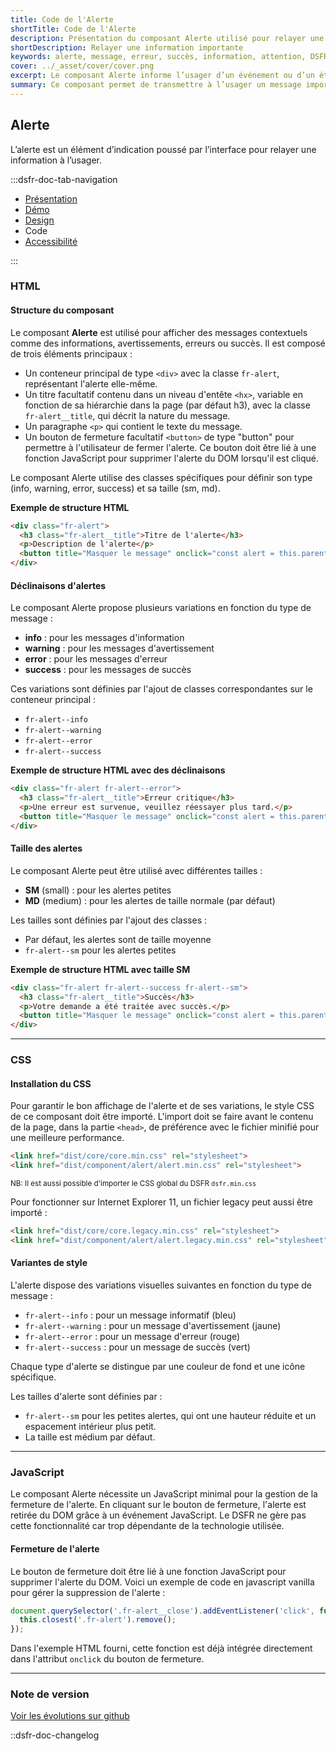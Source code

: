 ```yaml
---
title: Code de l'Alerte
shortTitle: Code de l'Alerte
description: Présentation du composant Alerte utilisé pour relayer une information importante à l’usager de façon contextuelle sans interrompre sa navigation.
shortDescription: Relayer une information importante
keywords: alerte, message, erreur, succès, information, attention, DSFR, accessibilité, interface
cover: ../_asset/cover/cover.png
excerpt: Le composant Alerte informe l’usager d’un événement ou d’un état du système, comme une erreur, une confirmation ou une information complémentaire, de manière non bloquante.
summary: Ce composant permet de transmettre à l’usager un message important en lien avec une action ou un état du système, sans interrompre sa tâche. Il est utilisé dans des contextes variés, comme un formulaire ou un événement technique. Il propose plusieurs variations (succès, erreur, information, attention), deux tailles, et des règles éditoriales strictes pour garantir une communication claire, courtoise et accessible.
---
```


## Alerte

L’alerte est un élément d’indication poussé par l’interface pour relayer une information à l’usager.

:::dsfr-doc-tab-navigation

- [Présentation](../index.md)
- [Démo](../demo/index.md)
- [Design](../design/index.md)
- Code
- [Accessibilité](../accessibility/index.md)

:::

### HTML

#### Structure du composant

Le composant **Alerte** est utilisé pour afficher des messages contextuels comme des informations, avertissements, erreurs ou succès. Il est composé de trois éléments principaux :

- Un conteneur principal de type `<div>` avec la classe `fr-alert`, représentant l'alerte elle-même.
- Un titre facultatif contenu dans un niveau d'entête `<hx>`, variable en fonction de sa hiérarchie dans la page (par défaut h3), avec la classe `fr-alert__title`, qui décrit la nature du message.
- Un paragraphe `<p>` qui contient le texte du message.
- Un bouton de fermeture facultatif `<button>` de type "button" pour permettre à l'utilisateur de fermer l'alerte. Ce bouton doit être lié à une fonction JavaScript pour supprimer l'alerte du DOM lorsqu'il est cliqué.

Le composant Alerte utilise des classes spécifiques pour définir son type (info, warning, error, success) et sa taille (sm, md).

**Exemple de structure HTML**

```HTML
<div class="fr-alert">
  <h3 class="fr-alert__title">Titre de l'alerte</h3>
  <p>Description de l'alerte</p>
  <button title="Masquer le message" onclick="const alert = this.parentNode; alert.parentNode.removeChild(alert)" type="button" class="fr-btn--close fr-btn">Masquer le message</button>
</div>
```

#### Déclinaisons d'alertes

Le composant Alerte propose plusieurs variations en fonction du type de message :

- **info** : pour les messages d'information
- **warning** : pour les messages d'avertissement
- **error** : pour les messages d'erreur
- **success** : pour les messages de succès

Ces variations sont définies par l'ajout de classes correspondantes sur le conteneur principal :

- `fr-alert--info`
- `fr-alert--warning`
- `fr-alert--error`
- `fr-alert--success`

**Exemple de structure HTML avec des déclinaisons**

```HTML
<div class="fr-alert fr-alert--error">
  <h3 class="fr-alert__title">Erreur critique</h3>
  <p>Une erreur est survenue, veuillez réessayer plus tard.</p>
  <button title="Masquer le message" onclick="const alert = this.parentNode; alert.parentNode.removeChild(alert)" type="button" class="fr-btn--close fr-btn">Masquer le message</button>
</div>
```

#### Taille des alertes

Le composant Alerte peut être utilisé avec différentes tailles :

- **SM** (small) : pour les alertes petites
- **MD** (medium) : pour les alertes de taille normale (par défaut)

Les tailles sont définies par l'ajout des classes :

- Par défaut, les alertes sont de taille moyenne
- `fr-alert--sm` pour les alertes petites

**Exemple de structure HTML avec taille SM**

```HTML
<div class="fr-alert fr-alert--success fr-alert--sm">
  <h3 class="fr-alert__title">Succès</h3>
  <p>Votre demande a été traitée avec succès.</p>
  <button title="Masquer le message" onclick="const alert = this.parentNode; alert.parentNode.removeChild(alert)" type="button" class="fr-btn--close fr-btn">Masquer le message</button>
</div>
```

---

### CSS

#### Installation du CSS

Pour garantir le bon affichage de l'alerte et de ses variations, le style CSS de ce composant doit être importé. L'import doit se faire avant le contenu de la page, dans la partie `<head>`, de préférence avec le fichier minifié pour une meilleure performance.

```HTML
<link href="dist/core/core.min.css" rel="stylesheet">
<link href="dist/component/alert/alert.min.css" rel="stylesheet">
```

<small>NB: Il est aussi possible d'importer le CSS global du DSFR `dsfr.min.css`</small>

Pour fonctionner sur Internet Explorer 11, un fichier legacy peut aussi être importé :

```HTML
<link href="dist/core/core.legacy.min.css" rel="stylesheet">
<link href="dist/component/alert/alert.legacy.min.css" rel="stylesheet">
```

#### Variantes de style

L'alerte dispose des variations visuelles suivantes en fonction du type de message :

- `fr-alert--info` : pour un message informatif (bleu)
- `fr-alert--warning` : pour un message d'avertissement (jaune)
- `fr-alert--error` : pour un message d'erreur (rouge)
- `fr-alert--success` : pour un message de succès (vert)

Chaque type d'alerte se distingue par une couleur de fond et une icône spécifique.

Les tailles d'alerte sont définies par :

- `fr-alert--sm` pour les petites alertes, qui ont une hauteur réduite et un espacement intérieur plus petit.
- La taille est médium par défaut.

---

### JavaScript

Le composant Alerte nécessite un JavaScript minimal pour la gestion de la fermeture de l'alerte. En cliquant sur le bouton de fermeture, l'alerte est retirée du DOM grâce à un événement JavaScript. Le DSFR ne gère pas cette fonctionnalité car trop dépendante de la technologie utilisée.

#### Fermeture de l'alerte

Le bouton de fermeture doit être lié à une fonction JavaScript pour supprimer l'alerte du DOM. Voici un exemple de code en javascript vanilla pour gérer la suppression de l'alerte :

```javascript
document.querySelector('.fr-alert__close').addEventListener('click', function() {
  this.closest('.fr-alert').remove();
});
```

Dans l'exemple HTML fourni, cette fonction est déjà intégrée directement dans l'attribut `onclick` du bouton de fermeture.

---

### Note de version

[Voir les évolutions sur github](https://github.com/GouvernementFR/dsfr/pulls?q=is%3Apr+is%3Aclosed+is%3Amerged+alert+)

::dsfr-doc-changelog
